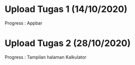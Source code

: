 # Upload Tugas 1 (14/10/2020)
Progress : Appbar
# Upload Tugas 2 (28/10/2020)
Progress : Tampilan halaman Kalkulator
